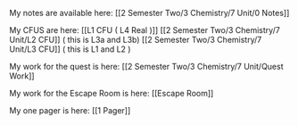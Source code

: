 My notes are available here:
[[2 Semester Two/3 Chemistry/7 Unit/0 Notes]]

My CFUS are here:
[[L1 CFU ( L4 Real )]]
[[2 Semester Two/3 Chemistry/7 Unit/L2 CFU]] ( this is L3a and L3b)
[[2 Semester Two/3 Chemistry/7 Unit/L3 CFU]] ( this is L1 and L2 )

My work for the quest is here:
[[2 Semester Two/3 Chemistry/7 Unit/Quest Work]]

My work for the Escape Room is here:
[[Escape Room]]

My one pager is here:
[[1 Pager]]
